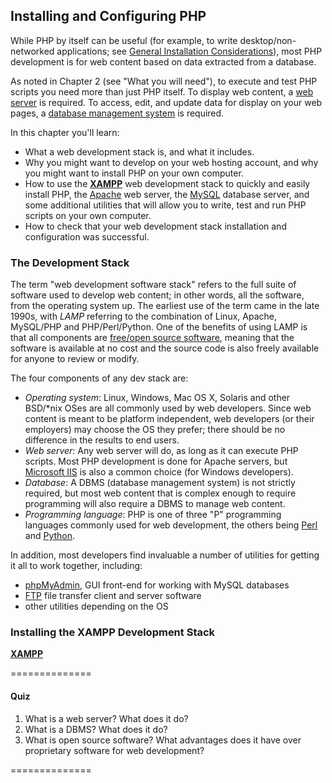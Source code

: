 ## Installing and Configuring PHP

While PHP by itself can be useful (for example, to write desktop/non-networked applications; see [General Installation Considerations](http://www.php.net/manual/en/install.general.php)), most PHP development is for web content based on data extracted from a database.

As noted in Chapter 2 (see "What you will need"), to execute and test PHP scripts you need more than just PHP itself. To display web content, a [web server](https://secure.wikimedia.org/wikipedia/en/wiki/Web_server) is required. To access, edit, and update data for display on your web pages, a [database management system](https://secure.wikimedia.org/wikipedia/en/wiki/Database_management_system) is required.

In this chapter you'll learn:

- What a web development stack is, and what it includes.
- Why you might want to develop on your web hosting account, and why you might want to install PHP on your own computer.
- How to use the **[XAMPP](http://www.apachefriends.org/en/xampp.html)** web development stack to quickly and easily install PHP, the [Apache](https://httpd.apache.org/) web server, the [MySQL](https://www.mysql.com/) database server, and some additional utilities that will allow you to write, test and run PHP scripts on your own computer.
- How to check that your web development stack installation and configuration was successful.


### The Development Stack

The term "web development software stack" refers to the full suite of software used to develop web content; in other words, all the software, from the operating system up. The earliest use of the term came in the late 1990s, with *LAMP* referring to the combination of Linux, Apache, MySQL/PHP and PHP/Perl/Python. One of the benefits of using LAMP is that all components are [free/open source software](https://secure.wikimedia.org/wikipedia/en/wiki/Free_and_open_source_software), meaning that the software is available at no cost and the source code is also freely available for anyone to review or modify.


The four components of any dev stack are:

- *Operating system*: Linux, Windows, Mac OS X, Solaris and other BSD/*nix OSes are all commonly used by web developers. Since web content is meant to be platform independent, web developers (or their employers) may choose the OS they prefer; there should be no difference in the results to end users.
- *Web server*: Any web server will do, as long as it can execute PHP scripts. Most PHP development is done for Apache servers, but [Microsoft IIS](https://www.iis.net/) is also a common choice (for Windows developers).
- *Database*: A DBMS (database management system) is not strictly required, but most web content that is complex enough to require programming will also require a DBMS to manage web content.
- *Programming language*: PHP is one of three "P" programming languages commonly used for web development, the others being [Perl](http://www.perl.org/) and [Python](http://www.python.org/).


In addition, most developers find invaluable a number of utilities for getting it all to work together, including:

- [phpMyAdmin](http://www.phpmyadmin.net/), GUI front-end for working with MySQL databases
- [FTP](https://secure.wikimedia.org/wikipedia/en/wiki/File_Transfer_Protocol) file transfer client and server software
- other utilities depending on the OS


### Installing the XAMPP Development Stack


**[XAMPP](http://www.apachefriends.org/en/xampp.html)**


==============

#### Quiz

1. What is a web server? What does it do?
2. What is a DBMS? What does it do?
3. What is open source software? What advantages does it have over proprietary software for web development?


==============
